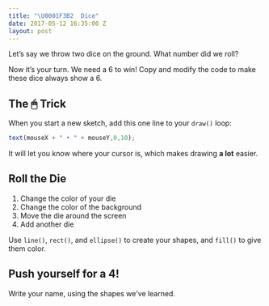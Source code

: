 ```yaml
---
title: "\U0001F3B2  Dice"
date: 2017-05-12 16:35:00 Z
layout: post
---
```


Let’s say we throw two dice on the ground. What number did we roll?

<script type="text/p5" data-height="490" data-preview-width="470">
function setup() {
	createCanvas(windowWidth, windowHeight);
	background('#ED245E');
}

function draw() {
	strokeWeight(3);
	stroke('black');
	fill(255);
	rect(20, 20, 200, 200);
	fill('blue');
	ellipse(120, 120, 50, 50);
	fill(255);
	rect(250, 20, 200, 200);
	fill('blue');
	ellipse(300, 70, 50, 50);
	ellipse(350, 120, 50, 50);
	ellipse(400, 170, 50, 50);
}
</script>

Now it’s your turn. We need a 6 to win! Copy and modify the code to make these dice always show a 6.

## The 🖱 Trick
When you start a new sketch, add this one line to your `draw()` loop:

```js
text(mouseX + " • " + mouseY,0,10);
```

It will let you know where your cursor is, which makes drawing **a lot** easier.

<script type="text/p5" data-autoplay data-preview-width="" data-preview-height="">
function setup() {
	createCanvas(windowWidth, windowHeight);
}

function draw() {
  	background(220);
	// easily see where your mouse is!
	text("👆🏾" + mouseX + " • " + mouseY,0,10);
	// 	comment this out when you're done coding
}
</script>

## Roll the Die

<!-- On page 3 your packet, you have small <span style="color: #ED1F5E">p5</span> coordinate graph paper. Use it to plot a drawing, then practice coding it in <span style="color: #ED1F5E">p5</span>. -->



1. Change the color of your die
2. Change the color of the background
3. Move the die around the screen
4. Add another die

Use `line()`, `rect()`, and `ellipse()` to create your shapes, and `fill()` to give them color.

## <span class="mega-octicon octicon-rocket"></span> Push yourself for a 4!

Write your name, using the shapes we've learned.
